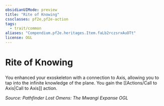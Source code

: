 ```yaml
---
obsidianUIMode: preview
title: "Rite of Knowing"
cssclasses: pf2e,pf2e-action
tags:
  - trait/common
aliases: "Compendium.pf2e.heritages.Item.faLb2rczsrxAuOTt"
license: OGL
---
```

# Rite of Knowing

### 






You enhanced your exoskeleton with a connection to Axis, allowing you to tap into the infinite knowledge of the plane. You gain the [[Actions/Call to Axis|Call to Axis]] action.

*Source: Pathfinder Lost Omens: The Mwangi Expanse*
*OGL*